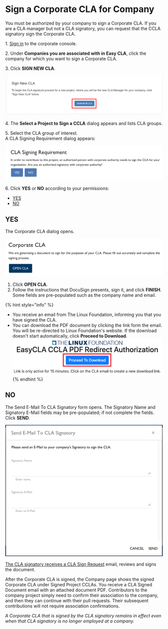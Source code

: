 # Sign a Corporate CLA for Company

You must be authorized by your company to sign a Corporate CLA. If you are a CLA manager but not a CLA signatory, you can request that the CCLA signatory sign the Corporate CLA.

1\. [Sign in](sign-in-to-the-easycla-corporate-console.md) to the corporate console.

2\. Under **Companies you are associated with in Easy CLA**, click the company for which you want to sign a Corporate CLA.

3\. Click **SIGN NEW CLA**.

![](<../../.gitbook/assets/sign new cla.png>)

4\. The **Select a Project to Sign a CCLA** dialog appears and lists CLA groups.

5\. Select the CLA group of interest.\
A CLA Signing Requirement dialog appears:

![CLA Signing Requirement](../../.gitbook/assets/cla-signing-requirement.png)

6\. Click **YES** or **NO** according to your permissions:

* [YES](sign-a-corporate-cla-for-company.md#yes)
* [NO](sign-a-corporate-cla-for-company.md#no)

## YES <a href="yes" id="yes"></a>

The Corporate CLA dialog opens.

![Corporate CLA](../../.gitbook/assets/cla-corporate-cla-open-cla.png)

1. Click **OPEN CLA**.
2. Follow the instructions that DocuSign presents, sign it, and click **FINISH**. Some fields are pre-populated such as the company name and email.

{% hint style="info" %}
* You receive an email from The Linux Foundation, informing you that you have signed the CLA. 
* You can download the PDF document by clicking the link form the email. You will be re-directed to Linux Foundation's website. If the download doesn't start automatically, click **Proceed to Download**.\
   ![](<../../.gitbook/assets/proceed to download ccla.png>) 
{% endhint %}

## NO <a href="no" id="no"></a>

The Send E-Mail To CLA Signatory form opens. The Signatory Name and Signatory E-Mail fields may be pre-populated; if not complete the fields. Click **SEND**.

![Send E-Mail To CCLA Signatory](../../.gitbook/assets/cla-send-e-mail-to-cla-signatory.png)

​[The CLA signatory receives a CLA Sign Request](../cla-signatories/review-and-sign-a-corporate-cla-by-request.md) email, reviews and signs the document.

After the Corporate CLA is signed, the Company page shows the signed Corporate CLA under Signed Project CCLAs. You receive a CLA Signed Document email with an attached document PDF. Contributors to the company project simply need to confirm their association to the company, and then they can continue with their pull requests. Their subsequent contributions will not require association confirmations.

_A Corporate CLA that is signed by the CLA signatory remains in effect even when that CLA signatory is no longer employed at a company._

